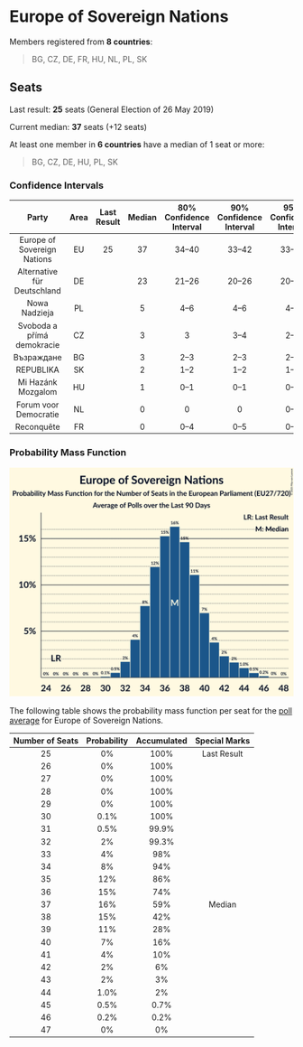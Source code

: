 # Europe of Sovereign Nations

Members registered from **8 countries**:

> BG, CZ, DE, FR, HU, NL, PL, SK

## Seats

Last result: **25** seats (General Election of 26 May 2019)

Current median: **37** seats (+12 seats)

At least one member in **6 countries** have a median of 1 seat or more:

> BG, CZ, DE, HU, PL, SK

### Confidence Intervals

| Party | Area | Last Result | Median | 80% Confidence Interval | 90% Confidence Interval | 95% Confidence Interval | 99% Confidence Interval |
|:-----:|:----:|:-----------:|:------:|:-----------------------:|:-----------------------:|:-----------------------:|:-----------------------:|
| Europe of Sovereign Nations | EU | 25 | 37 | 34–40 | 33–42 | 33–43 | 31–45 |
| Alternative für Deutschland | DE | | 23 | 21–26 | 20–26 | 20–26 | 19–27 |
| Nowa Nadzieja | PL | | 5 | 4–6 | 4–6 | 4–7 | 4–7 |
| Svoboda a přímá demokracie | CZ | | 3 | 3 | 3–4 | 2–4 | 2–4 |
| Възраждане | BG | | 3 | 2–3 | 2–3 | 2–3 | 2–4 |
| REPUBLIKA | SK | | 2 | 1–2 | 1–2 | 1–2 | 1–2 |
| Mi Hazánk Mozgalom | HU | | 1 | 0–1 | 0–1 | 0–1 | 0–2 |
| Forum voor Democratie | NL | | 0 | 0 | 0 | 0–1 | 0–1 |
| Reconquête | FR | | 0 | 0–4 | 0–5 | 0–5 | 0–5 |

### Probability Mass Function

![Graph with seats probability mass function not yet produced](average-2025-08-31-seats-pmf-europeofsovereignnations.png "Seats Probability Mass Function")

The following table shows the probability mass function per seat for the [poll average](average-2025-08-31.html) for Europe of Sovereign Nations.

| Number of Seats | Probability | Accumulated | Special Marks |
|:---------------:|:-----------:|:-----------:|:-------------:|
| 25 | 0% | 100% | Last Result |
| 26 | 0% | 100% |  |
| 27 | 0% | 100% |  |
| 28 | 0% | 100% |  |
| 29 | 0% | 100% |  |
| 30 | 0.1% | 100% |  |
| 31 | 0.5% | 99.9% |  |
| 32 | 2% | 99.3% |  |
| 33 | 4% | 98% |  |
| 34 | 8% | 94% |  |
| 35 | 12% | 86% |  |
| 36 | 15% | 74% |  |
| 37 | 16% | 59% | Median |
| 38 | 15% | 42% |  |
| 39 | 11% | 28% |  |
| 40 | 7% | 16% |  |
| 41 | 4% | 10% |  |
| 42 | 2% | 6% |  |
| 43 | 2% | 3% |  |
| 44 | 1.0% | 2% |  |
| 45 | 0.5% | 0.7% |  |
| 46 | 0.2% | 0.2% |  |
| 47 | 0% | 0% |  |


